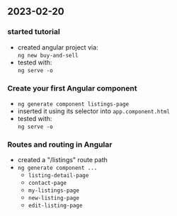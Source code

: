 ## 2023-02-20

### started tutorial

- created angular project via:  
  `ng new buy-and-sell`
- tested with:  
  `ng serve -o`

### Create your first Angular component

- `ng generate component listings-page`
- inserted it using its selector into `app.component.html`
- tested with:  
  `ng serve -o`

### Routes and routing in Angular

- created a "/listings" route path
- `ng generate component ...`
  - `listing-detail-page`
  - `contact-page`
  - `my-listings-page`
  - `new-listing-page`
  - `edit-listing-page`
  